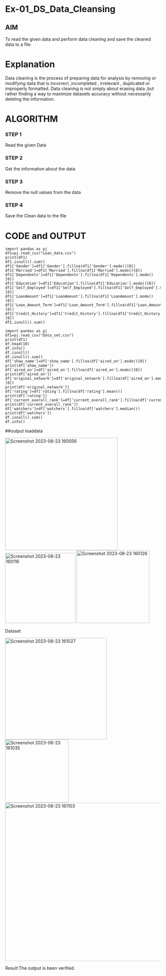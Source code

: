 # Ex-01_DS_Data_Cleansing


## AIM
To read the given data and perform data cleaning and save the cleaned data to a file. 

# Explanation
Data cleaning is the process of preparing data for analysis by removing or modifying data that is incorrect ,incompleted , irrelevant , duplicated or improperly formatted. 
Data cleaning is not simply about erasing data ,but rather finding a way to maximize datasets accuracy without necessarily deleting the information. 

# ALGORITHM
### STEP 1
Read the given Data
### STEP 2
Get the information about the data
### STEP 3
Remove the null values from the data
### STEP 4
Save the Clean data to the file

# CODE and OUTPUT

```
import pandas as pj
df1=pj.read_csv("Loan_data.csv")
print(df1)
df1.isnull().sum()
df1['Gender']=df1['Gender'].fillna(df1['Gender'].mode()[0])
df1['Married']=df1['Married'].fillna(df1['Married'].mode()[0])
df1['Dependents']=df1['Dependents'].fillna(df1['Dependents'].mode()[0])
df1['Education']=df1['Education'].fillna(df1['Education'].mode()[0])
df1['Self_Employed']=df1['Self_Employed'].fillna(df1['Self_Employed'].mode()[0])
df1['LoanAmount']=df1['LoanAmount'].fillna(df1['LoanAmount'].mode()[0])
df1['Loan_Amount_Term']=df1['Loan_Amount_Term'].fillna(df1['Loan_Amount_Term'].mode()[0])
df1['Credit_History']=df1['Credit_History'].fillna(df1['Credit_History'].mode()[0])
df1.isnull().sum()

import pandas as pj
df1=pj.read_csv("Data_set.csv")
print(df1)
df.head(10)
df.info()
df.isnull()
df.isnull().sum()
df['show_name']=df['show_name'].fillna(df['aired_on'].mode()[0])
print(df['show_name'])
df['aired_on']=df['aired_on'].fillna(df['aired_on'].mode()[0])
print(df['aired_on'])
df['original_network']=df['original_network'].fillna(df['aired_on'].mode()[0])
print(df['original_network'])
df['rating']=df['rating'].fillna(df['rating'].mean())
print(df['rating'])
df['current_overall_rank']=df['current_overall_rank'].fillna(df['current_overall_rank'].mean())
print(df['current_overall_rank'])
df['watchers']=df['watchers'].fillna(df['watchers'].median())
print(df['watchers'])
df.isnull().sum()
df.info()
```
##output loaddata

<img width="364" alt="Screenshot 2023-08-23 160056" src="https://github.com/Jaswanthp323/ODD2023-Datascience-Ex01/assets/143204560/c3ee4b09-e014-49a3-86a3-887fa491dc89">

<img width="227" alt="Screenshot 2023-08-23 160116" src="https://github.com/Jaswanthp323/ODD2023-Datascience-Ex01/assets/143204560/46a96af7-53d3-403c-8201-41f17c90f0df">

<img width="236" alt="Screenshot 2023-08-23 160126" src="https://github.com/Jaswanthp323/ODD2023-Datascience-Ex01/assets/143204560/a1ff4891-b949-4790-a2a4-359adc36352a">



Dataset

<img width="329" alt="Screenshot 2023-08-23 161027" src="https://github.com/Jaswanthp323/ODD2023-Datascience-Ex01/assets/143204560/9729bdfa-3515-4237-9d95-65f3966073fe">

<img width="205" alt="Screenshot 2023-08-23 161035" src="https://github.com/Jaswanthp323/ODD2023-Datascience-Ex01/assets/143204560/399b14a9-acbf-4d85-a7ec-5d20c82bddb9">

<img width="513" alt="Screenshot 2023-08-23 161103" src="https://github.com/Jaswanthp323/ODD2023-Datascience-Ex01/assets/143204560/304190ed-901b-4496-a534-f2c0efec19bd">




Result:The output is been verified.
